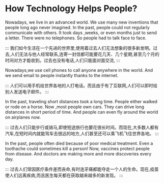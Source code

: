 # How Technology Helps People?

Nowadays, we live in an advanced world. We use many new inventions
that people long ago never imagined. In the past, people could not
regularly communicate with others. It took days ,weeks, or even months
just to send a letter. There were no telephones. So people had to talk
face to face.

:::
我们如今生活在一个先进的世界里,使用着过去人们无法想象的很多新发明。过去,人们无法与他人经常联系,连寄一封信都可能要花几天、几个星期,甚至几个月的时间对方才能收到。过去也没有电话,人们只能面对面交流,
:::

Nowadays,we use cell phones to call anyone anywhere in the world.
And we send email to people instantly thanks to the internet.

:::
人们可以用手机给世界各地的人打电话。而且由于有了互联网,人们可以即时给别人发送电子邮件。
:::

In the past, traveling short distances took a long time. People either
walked or rode on a horse. Now ,most people own cars. They can drive
long distances in short period of time. And people can even fly around
the world on airplanes now.

:::
过去人们只能步行或骑马,即使短途旅行也要花很长时间。而现在,大多数人都有汽车,在短时间内就能驾车去很远的地方,人们甚至还可以乘飞机飞往世界各地。
:::

In the past, people often died because of poor medical treatment. Even
a toothache could sometimes kill a person! Now, vaccines protect people from disease. And doctors are making more and more discoveries every
day.

:::
过去人们常因医疗条件差而丧命,有时连牙痛都能夺走一个人的生命。现在,疫苗使人们远离疾病,而且医生每天都在获取越来越多的新发现。
:::